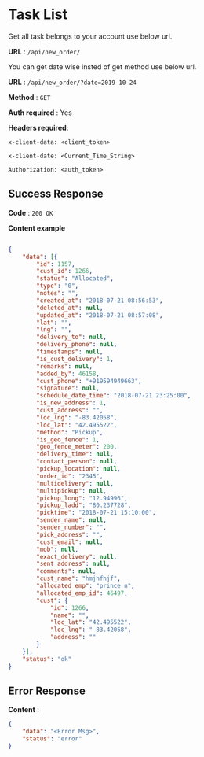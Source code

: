 # Task List

Get all task belongs to your account use below url.

**URL** : `/api/new_order/`

You can get date wise insted of get method use below url.

**URL** : `/api/new_order/?date=2019-10-24`

**Method** : `GET`

**Auth required** : Yes

**Headers required**:

 ```x-client-data: <client_token>```

 ```x-client-date: <Current_Time_String>```

```Authorization: <auth_token>```


## Success Response

**Code** : `200 OK`

**Content example**

```json

{
    "data": [{
        "id": 1157,
        "cust_id": 1266,
        "status": "Allocated",
        "type": "0",
        "notes": "",
        "created_at": "2018-07-21 08:56:53",
        "deleted_at": null,
        "updated_at": "2018-07-21 08:57:08",
        "lat": "",
        "lng": "",
        "delivery_to": null,
        "delivery_phone": null,
        "timestamps": null,
        "is_cust_delivery": 1,
        "remarks": null,
        "added_by": 46158,
        "cust_phone": "+919594949663",
        "signature": null,
        "schedule_date_time": "2018-07-21 23:25:00",
        "is_new_address": 1,
        "cust_address": "",
        "loc_lng": "-83.42058",
        "loc_lat": "42.495522",
        "method": "Pickup",
        "is_geo_fence": 1,
        "geo_fence_meter": 200,
        "delivery_time": null,
        "contact_person": null,
        "pickup_location": null,
        "order_id": "2345",
        "multidelivery": null,
        "multipickup": null,
        "pickup_long": "12.94996",
        "pickup_ladd": "80.237728",
        "picktime": "2018-07-21 15:10:00",
        "sender_name": null,
        "sender_number": "",
        "pick_address": "",
        "cust_email": null,
        "mob": null,
        "exact_delivery": null,
        "sent_address": null,
        "comments": null,
        "cust_name": "hmjhfhjf",
        "allocated_emp": "prince n",
        "allocated_emp_id": 46497,
        "cust": {
            "id": 1266,
            "name": "",
            "loc_lat": "42.495522",
            "loc_lng": "-83.42058",
            "address": ""
        }
    }],
    "status": "ok"
}

```

## Error Response

**Content** :

```json
{
    "data": "<Error Msg>",
    "status": "error"
}
```
